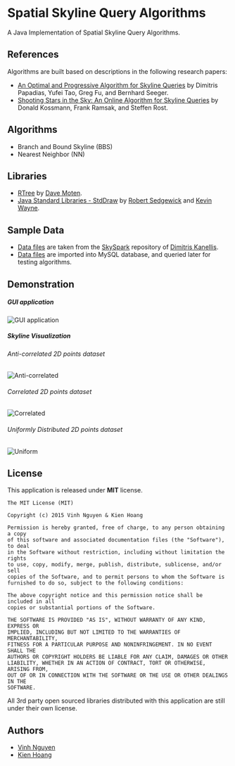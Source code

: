 # Spatial Skyline Query Algorithms

A Java Implementation of Spatial Skyline Query Algorithms.

## References
Algorithms are built based on descriptions in the following research papers:
* [An Optimal and Progressive Algorithm for Skyline Queries](http://www.cs.ust.hk/~dimitris/publications.html) by Dimitris Papadias, Yufei Tao, Greg Fu, and Bernhard Seeger.
* [Shooting Stars in the Sky: An Online Algorithm for Skyline Queries](http://www.informatik.uni-trier.de/~ley/pers/hd/k/Kossmann:Donald) by Donald Kossmann, Frank Ramsak, and Steffen Rost.

## Algorithms
* Branch and Bound Skyline (BBS) 
* Nearest Neighbor (NN)

## Libraries
* [RTree](https://github.com/davidmoten/rtree) by [Dave Moten](https://github.com/davidmoten).
* [Java Standard Libraries - StdDraw](http://introcs.cs.princeton.edu/java/stdlib/StdDraw.java.html) by [Robert Sedgewick](http://www.cs.princeton.edu/~rs/) and [Kevin Wayne](http://www.cs.princeton.edu/~wayne/contact/).

## Sample Data
* [Data files](https://github.com/dkanellis/SkySpark/tree/master/data/datasets) are taken from the [SkySpark](https://github.com/dkanellis/SkySpark) repository of [Dimitris Kanellis](https://github.com/dkanellis).
* [Data files](https://github.com/dkanellis/SkySpark/tree/master/data/datasets) are imported into MySQL database, and queried later for testing algorithms.

## Demonstration
##### GUI application
![GUI application](http://i1368.photobucket.com/albums/ag182/vinhnguyenict/2015-09-01_1424_zpskdzddbbu.png)

##### Skyline Visualization
###### Anti-correlated 2D points dataset
![Anti-correlated](http://i1368.photobucket.com/albums/ag182/vinhnguyenict/2015-09-13_1730_zpspo9lk2wn.png)

###### Correlated 2D points dataset
![Correlated](http://i1368.photobucket.com/albums/ag182/vinhnguyenict/2015-09-13_1733_zpsavcc0d2v.png)

###### Uniformly Distributed 2D points dataset
![Uniform](http://i1368.photobucket.com/albums/ag182/vinhnguyenict/2015-09-13_1734_zpsbpdfkaep.png)

## License
This application is released under **MIT** license.
```
The MIT License (MIT)

Copyright (c) 2015 Vinh Nguyen & Kien Hoang

Permission is hereby granted, free of charge, to any person obtaining a copy
of this software and associated documentation files (the "Software"), to deal
in the Software without restriction, including without limitation the rights
to use, copy, modify, merge, publish, distribute, sublicense, and/or sell
copies of the Software, and to permit persons to whom the Software is
furnished to do so, subject to the following conditions:

The above copyright notice and this permission notice shall be included in all
copies or substantial portions of the Software.

THE SOFTWARE IS PROVIDED "AS IS", WITHOUT WARRANTY OF ANY KIND, EXPRESS OR
IMPLIED, INCLUDING BUT NOT LIMITED TO THE WARRANTIES OF MERCHANTABILITY,
FITNESS FOR A PARTICULAR PURPOSE AND NONINFRINGEMENT. IN NO EVENT SHALL THE
AUTHORS OR COPYRIGHT HOLDERS BE LIABLE FOR ANY CLAIM, DAMAGES OR OTHER
LIABILITY, WHETHER IN AN ACTION OF CONTRACT, TORT OR OTHERWISE, ARISING FROM,
OUT OF OR IN CONNECTION WITH THE SOFTWARE OR THE USE OR OTHER DEALINGS IN THE
SOFTWARE.
```

All 3rd party open sourced libraries distributed with this application are still under their own license.


## Authors
* [Vinh Nguyen](https://github.com/vinhnguyentb)
* [Kien Hoang](https://github.com/goddesss)
